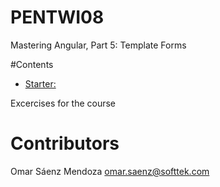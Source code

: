 # PENTWI08
Mastering Angular, Part 5: Template Forms

#Contents
* [Starter:](https://github.com/training4developers/mastering-angular-starter)

Excercises for the course
# Contributors
Omar Sáenz Mendoza
omar.saenz@softtek.com

